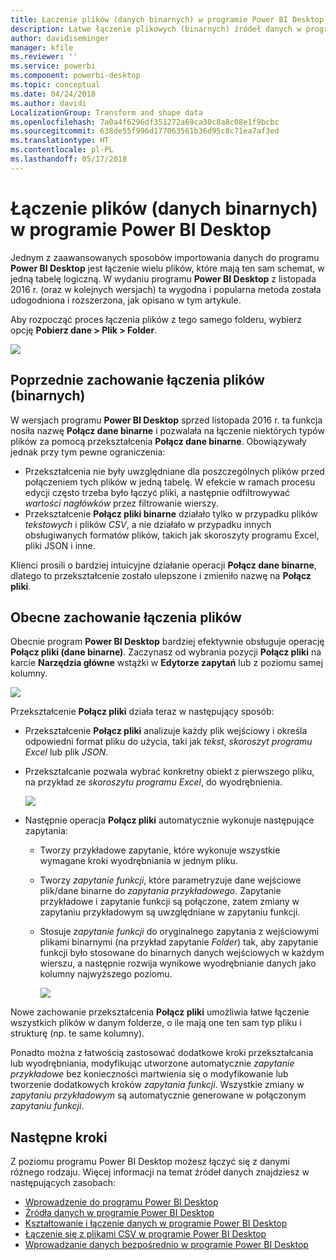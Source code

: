 ```yaml
---
title: Łączenie plików (danych binarnych) w programie Power BI Desktop
description: Łatwe łączenie plikowych (binarnych) źródeł danych w programie Power BI Desktop
author: davidiseminger
manager: kfile
ms.reviewer: ''
ms.service: powerbi
ms.component: powerbi-desktop
ms.topic: conceptual
ms.date: 04/24/2018
ms.author: davidi
LocalizationGroup: Transform and shape data
ms.openlocfilehash: 7a0a4f6296df351272a69ca30c8a8c08e1f9bcbc
ms.sourcegitcommit: 638de55f996d177063561b36d95c8c71ea7af3ed
ms.translationtype: HT
ms.contentlocale: pl-PL
ms.lasthandoff: 05/17/2018
---
```

# <a name="combine-files-binaries-in-power-bi-desktop"></a>Łączenie plików (danych binarnych) w programie Power BI Desktop
Jednym z zaawansowanych sposobów importowania danych do programu **Power BI Desktop** jest łączenie wielu plików, które mają ten sam schemat, w jedną tabelę logiczną. W wydaniu programu **Power BI Desktop** z listopada 2016 r. (oraz w kolejnych wersjach) ta wygodna i popularna metoda została udogodniona i rozszerzona, jak opisano w tym artykule.

Aby rozpocząć proces łączenia plików z tego samego folderu, wybierz opcję **Pobierz dane > Plik > Folder**.

![](media/desktop-combine-binaries/combine-binaries_1.png)

## <a name="previous-combine-files-binaries-behavior"></a>Poprzednie zachowanie łączenia plików (binarnych)
W wersjach programu **Power BI Desktop** sprzed listopada 2016 r. ta funkcja nosiła nazwę **Połącz dane binarne** i pozwalała na łączenie niektórych typów plików za pomocą przekształcenia **Połącz dane binarne**. Obowiązywały jednak przy tym pewne ograniczenia:

* Przekształcenia nie były uwzględniane dla poszczególnych plików przed połączeniem tych plików w jedną tabelę. W efekcie w ramach procesu edycji często trzeba było łączyć pliki, a następnie odfiltrowywać *wartości nagłówków* przez filtrowanie wierszy.
* Przekształcenie **Połącz pliki binarne** działało tylko w przypadku plików *tekstowych* i plików *CSV*, a nie działało w przypadku innych obsługiwanych formatów plików, takich jak skoroszyty programu Excel, pliki JSON i inne.

Klienci prosili o bardziej intuicyjne działanie operacji **Połącz dane binarne**, dlatego to przekształcenie zostało ulepszone i zmieniło nazwę na **Połącz pliki**.

## <a name="current-combine-files-behavior"></a>Obecne zachowanie łączenia plików
Obecnie program **Power BI Desktop** bardziej efektywnie obsługuje operację **Połącz pliki (dane binarne)**. Zaczynasz od wybrania pozycji **Połącz pliki** na karcie **Narzędzia główne** wstążki w **Edytorze zapytań** lub z poziomu samej kolumny.

![](media/desktop-combine-binaries/combine-binaries_2a.png)

Przekształcenie **Połącz pliki** działa teraz w następujący sposób:

* Przekształcenie **Połącz pliki** analizuje każdy plik wejściowy i określa odpowiedni format pliku do użycia, taki jak *tekst*, *skoroszyt programu Excel* lub plik *JSON*.
* Przekształcanie pozwala wybrać konkretny obiekt z pierwszego pliku, na przykład ze *skoroszytu programu Excel*, do wyodrębnienia.
  
  ![](media/desktop-combine-binaries/combine-binaries_3.png)
* Następnie operacja **Połącz pliki** automatycznie wykonuje następujące zapytania:
  
  * Tworzy przykładowe zapytanie, które wykonuje wszystkie wymagane kroki wyodrębniania w jednym pliku.
  * Tworzy *zapytanie funkcji*, które parametryzuje dane wejściowe plik/dane binarne do *zapytania przykładowego*. Zapytanie przykładowe i zapytanie funkcji są połączone, zatem zmiany w zapytaniu przykładowym są uwzględniane w zapytaniu funkcji.
  * Stosuje *zapytanie funkcji* do oryginalnego zapytania z wejściowymi plikami binarnymi (na przykład zapytanie *Folder*) tak, aby zapytanie funkcji było stosowane do binarnych danych wejściowych w każdym wierszu, a następnie rozwija wynikowe wyodrębnianie danych jako kolumny najwyższego poziomu.
    
    ![](media/desktop-combine-binaries/combine-binaries_4.png)

Nowe zachowanie przekształcenia **Połącz pliki** umożliwia łatwe łączenie wszystkich plików w danym folderze, o ile mają one ten sam typ pliku i strukturę (np. te same kolumny).

Ponadto można z łatwością zastosować dodatkowe kroki przekształcania lub wyodrębniania, modyfikując utworzone automatycznie *zapytanie przykładowe* bez konieczności martwienia się o modyfikowanie lub tworzenie dodatkowych kroków *zapytania funkcji*. Wszystkie zmiany w *zapytaniu przykładowym* są automatycznie generowane w połączonym *zapytaniu funkcji*.

## <a name="next-steps"></a>Następne kroki
Z poziomu programu Power BI Desktop możesz łączyć się z danymi różnego rodzaju. Więcej informacji na temat źródeł danych znajdziesz w następujących zasobach:

* [Wprowadzenie do programu Power BI Desktop](desktop-getting-started.md)
* [Źródła danych w programie Power BI Desktop](desktop-data-sources.md)
* [Kształtowanie i łączenie danych w programie Power BI Desktop](desktop-shape-and-combine-data.md)
* [Łączenie się z plikami CSV w programie Power BI Desktop](desktop-connect-csv.md)   
* [Wprowadzanie danych bezpośrednio w programie Power BI Desktop](desktop-enter-data-directly-into-desktop.md)   

